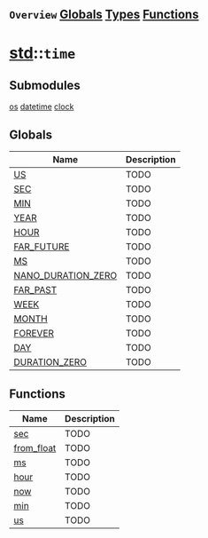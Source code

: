 ## `Overview` [Globals](./globals.md) [Types](./types.md) [Functions](./functions.md)
# [std](./../std.md)::`time`
## Submodules
[os](./time/os.md)
[datetime](./time/datetime.md)
[clock](./time/clock.md)
## Globals
|Name|Description|
|----|-----------|
|[US](#todo)|TODO|
|[SEC](#todo)|TODO|
|[MIN](#todo)|TODO|
|[YEAR](#todo)|TODO|
|[HOUR](#todo)|TODO|
|[FAR_FUTURE](#todo)|TODO|
|[MS](#todo)|TODO|
|[NANO_DURATION_ZERO](#todo)|TODO|
|[FAR_PAST](#todo)|TODO|
|[WEEK](#todo)|TODO|
|[MONTH](#todo)|TODO|
|[FOREVER](#todo)|TODO|
|[DAY](#todo)|TODO|
|[DURATION_ZERO](#todo)|TODO|
## Functions
|Name|Description|
|----|-----------|
|[sec](#todo)|TODO|
|[from_float](#todo)|TODO|
|[ms](#todo)|TODO|
|[hour](#todo)|TODO|
|[now](#todo)|TODO|
|[min](#todo)|TODO|
|[us](#todo)|TODO|
